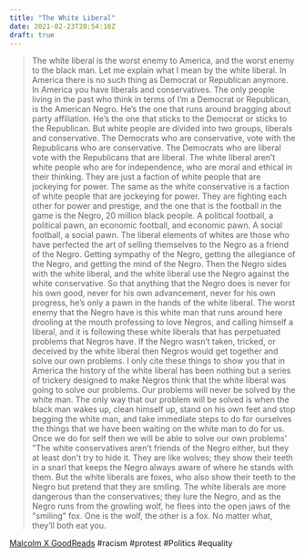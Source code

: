 ```yaml
---
title: "The White Liberal"
date: 2021-02-23T20:54:16Z
draft: true
---
```


> The white liberal is the worst enemy to America, and the worst enemy to the black man. Let me explain what I mean by the white liberal. In America there is no such thing as Democrat or Republican anymore. In America you have liberals and conservatives. The only people living in the past who think in terms of I’m a Democrat or Republican, is the American Negro. He’s the one that runs around bragging about party affiliation. He’s the one that sticks to the Democrat or sticks to the Republican. But white people are divided into two groups, liberals and conservative. The Democrats who are conservative, vote with the Republicans who are conservative. The Democrats who are liberal vote with the Republicans that are liberal. The white liberal aren’t white people who are for independence, who are moral and ethical in their thinking. They are just a faction of white people that are jockeying for power. The same as the white conservative is a faction of white people that are jockeying for power. They are fighting each other for power and prestige, and the one that is the football in the game is the Negro, 20 million black people. A political football, a political pawn, an economic football, and economic pawn. A social football, a social pawn. The liberal elements of whites are those who have perfected the art of selling themselves to the Negro as a friend of the Negro. Getting sympathy of the Negro, getting the allegiance of the Negro, and getting the mind of the Negro. Then the Negro sides with the white liberal, and the white liberal use the Negro against the white conservative. So that anything that the Negro does is never for his own good, never for his own advancement, never for his own progress, he’s only a pawn in the hands of the white liberal. The worst enemy that the Negro have is this white man that runs around here drooling at the mouth professing to love Negros, and calling himself a liberal, and it is following these white liberals that has perpetuated problems that Negros have. If the Negro wasn’t taken, tricked, or deceived by the white liberal then Negros would get together and solve our own problems. I only cite these things to show you that in America the history of the white liberal has been nothing but a series of trickery designed to make Negros think that the white liberal was going to solve our problems. Our problems will never be solved by the white man. The only way that our problem will be solved is when the black man wakes up, clean himself up, stand on his own feet and stop begging the white man, and take immediate steps to do for ourselves the things that we have been waiting on the white man to do for us. Once we do for self then we will be able to solve our own problems’ "The white conservatives aren't friends of the Negro either, but they at least don't try to hide it. They are like wolves; they show their teeth in a snarl that keeps the Negro always aware of where he stands with them. But the white liberals are foxes, who also show their teeth to the Negro but pretend that they are smiling. The white liberals are more dangerous than the conservatives; they lure the Negro, and as the Negro runs from the growling wolf, he flees into the open jaws of the "smiling" fox. One is the wolf, the other is a fox. No matter what, they’ll both eat you.

[Malcolm X GoodReads](https://www.goodreads.com/quotes/8869214-the-white-liberal-is-the-worst-enemy-to-america-and)
#racism #protest #Politics #equality
